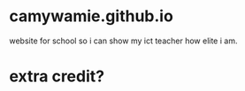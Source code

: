 # camywamie.github.io
website for school so i can show my ict teacher how elite i am.

# extra credit?
